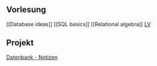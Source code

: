 ## Vorlesung
[[Database ideas]]
[[SQL basics]]
[[Relational algebra]]
[LV](LV.md)

## Projekt
[Datenbank - Notizen](Datenbank%20-%20Notizen.md)
